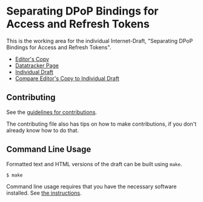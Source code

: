 <!-- regenerate: on (set to off if you edit this file) -->

# Separating DPoP Bindings for Access and Refresh Tokens

This is the working area for the individual Internet-Draft, "Separating DPoP Bindings for Access and Refresh Tokens".

* [Editor's Copy](https://yaroslavros.github.io/oauth-dpop-rt/#go.draft-rosomakho-oauth-dpop-rt.html)
* [Datatracker Page](https://datatracker.ietf.org/doc/draft-rosomakho-oauth-dpop-rt)
* [Individual Draft](https://datatracker.ietf.org/doc/html/draft-rosomakho-oauth-dpop-rt)
* [Compare Editor's Copy to Individual Draft](https://yaroslavros.github.io/oauth-dpop-rt/#go.draft-rosomakho-oauth-dpop-rt.diff)


## Contributing

See the
[guidelines for contributions](https://github.com/yaroslavros/oauth-dpop-rt/blob/main/CONTRIBUTING.md).

The contributing file also has tips on how to make contributions, if you
don't already know how to do that.

## Command Line Usage

Formatted text and HTML versions of the draft can be built using `make`.

```sh
$ make
```

Command line usage requires that you have the necessary software installed.  See
[the instructions](https://github.com/martinthomson/i-d-template/blob/main/doc/SETUP.md).

